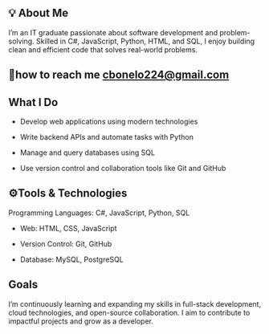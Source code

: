 ## 💡 About Me

I’m an IT graduate passionate about software development and problem-solving. Skilled in C#, JavaScript, Python, HTML, and SQL, I enjoy building clean and efficient code that solves real-world problems.
 ## 📩how to reach me cbonelo224@gmail.com

## What I Do
- Develop web applications using modern technologies

- Write backend APIs and automate tasks with Python

- Manage and query databases using SQL

- Use version control and collaboration tools like Git and GitHub

## ⚙️Tools & Technologies
Programming Languages: C#, JavaScript, Python, SQL

- Web: HTML, CSS, JavaScript 

- Version Control: Git, GitHub

- Database: MySQL, PostgreSQL 

## Goals
I’m continuously learning and expanding my skills in full-stack development, cloud technologies, and open-source collaboration. I aim to contribute to impactful projects and grow as a developer.
